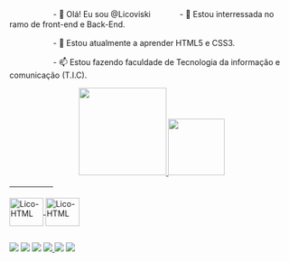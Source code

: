 ㅤㅤㅤㅤㅤㅤ- 👋 Olá! Eu sou @Licoviskiㅤㅤㅤㅤ- 👀 Estou interressada no ramo de front-end e Back-End.

ㅤㅤㅤㅤㅤㅤ- 🌱 Estou atualmente a aprender HTML5 e CSS3.

ㅤㅤㅤㅤㅤㅤ- 📫 Estou fazendo faculdade de Tecnologia da informação e comunicação (T.I.C).

<div align="center">
  <a href="https://github.com/Licoviski">
  <img height="155em" src="https://github-readme-stats.vercel.app/api?username=Licoviski&show_icons=true&theme=dracula&include_all_commits=true&count_private=true"/>
    
  <img height="100em" src="https://github-readme-stats.vercel.app/api/top-langs/?username=Licoviski&layout=compact&langs_count=7&theme=dracula"/>
</div>
  ㅤㅤㅤㅤㅤㅤ
<div style="display: inline_block"><br>
  <img align="center" alt="Lico-HTML" height="50" width="60" src="https://img.shields.io/badge/HTML-239120?style=for-the-badge&logo=html5&logoColor=white">
  <img align="center" alt="Lico-HTML" height="50" width="60" src="https://img.shields.io/badge/Adobe%20Photoshop-31A8FF?style=for-the-badge&logo=Adobe%20Photoshop&logoColor=black">
</div>
  
  ##
 
<div> 
  <a href="https://www.youtube.com/channel/UCZWpi-1Q14LkMjP14-Z7rZA" target="_blank"><img src="https://img.shields.io/badge/YouTube-FF0000?style=for-the-badge&logo=youtube&logoColor=white" target="_blank"></a>
  <a href="https://www.instagram.com/licoviski__" target="_blank"><img src="https://img.shields.io/badge/Instagram-E4405F?style=for-the-badge&logo=instagram&logoColor=white" target="_blank"></a>
 	<a href="https://www.twitch.tv/Licoviski" target="_blank"><img src="https://img.shields.io/badge/Twitch-9146FF?style=for-the-badge&logo=twitch&logoColor=white" target="_blank"></a>
 <a href="https://discord.gg/BFWnZ5xUzG" target="_blank"><img src="https://img.shields.io/badge/Discord-7289DA?style=for-the-badge&logo=discord&logoColor=white" target="_blank"</a> 
  <a href = "KauanyLicoviski02102001@gmail.com"><img src="https://img.shields.io/badge/-Gmail-%23333?style=for-the-badge&logo=gmail&logoColor=white" target="_blank"></a> 
  <a href="https://twitter.com/Licoviski_" target="_blank"><img src="https://img.shields.io/badge/Twitter-1DA1F2?style=for-the-badge&logo=twitter&logoColor=white" target="_blank"></a> 
</div>
